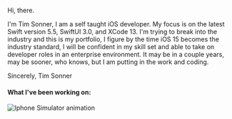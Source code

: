 Hi, there.

I'm Tim Sonner, I am a self taught iOS developer. My focus is on the latest Swift version 5.5, SwiftUI 3.0, and XCode 13. I'm trying to break into the industry and this is my portfolio, I figure by the time iOS 15 becomes the industry standard, I will be confident in my skill set and able to take on developer roles in an enterprise environment. It may be in a couple years, may be sooner, who knows, but I am putting in the work and coding. 

Sincerely, Tim Sonner

#### What I've been working on:

![Iphone Simulator animation](.../blob/7d96ffc0a6c96d7f5f0125b1df870f01da6fed96/RickAndMortyAPI.gif)
<!---
This is the format for comments in the readme
--->

